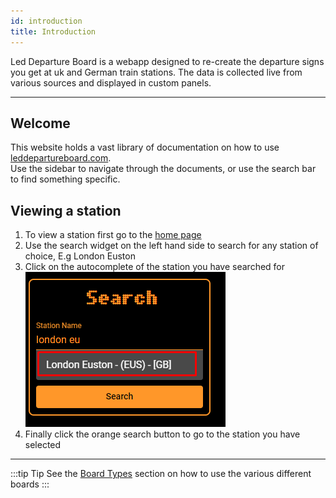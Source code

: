 ```yaml
---
id: introduction
title: Introduction
---
```


Led Departure Board is a webapp designed to re-create the departure signs
you get at uk and German train stations. The data is collected live from
various sources and displayed in custom panels.

---

## Welcome

This website holds a vast library of documentation on how to use [leddepartureboard.com](https://leddepartureboard.com).  
Use the sidebar to navigate through the documents, or use the search bar to find something specific.

## Viewing a station

1. To view a station first go to the [home page](https://leddepartureboard.com)
2. Use the search widget on the left hand side to search for any station of choice, E.g London Euston
3. Click on the autocomplete of the station you have searched for  
   ![](introduction_search.png)
4. Finally click the orange search button to go to the station you have selected

---

:::tip Tip
See the [Board Types](doc1.md) section on how to use the various different boards
:::

